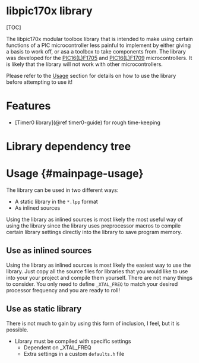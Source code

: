 libpic170x library
==================

[TOC]

The libpic170x modular toolbox library that is intended to make using certain functions of a PIC microcontroller less painful to implement by either giving a basis to work off, or asa a toolbox to take components from. The library was developed for the [PIC16(L)F1705](https://www.microchip.com/wwwproducts/en/PIC16F1705) and [PIC16(L)F1709](https://www.microchip.com/wwwproducts/en/PIC16F1709) microcontrollers. It is likely that the library will not work with other microcontrollers.

Please refer to the [Usage](#mainpage-usage) section for details on how to use the library before attempting to use it!

# Features

- [Timer0 library](@ref timer0-guide) for rough time-keeping

# Library dependency tree



# Usage  {#mainpage-usage}

The library can be used in two different ways:

- A static library in the `*.lpp` format
- As inlined sources

Using the library as inlined sources is most likely the most useful way of using the library since the library uses preprocessor macros to compile certain library settings directly into the library to save program memory.

## Use as inlined sources

Using the library as inlined sources is most likely the easiest way to use the library. Just copy all the source files for libraries that you would like to use into your your project and compile them yourself. There are not many things to consider. You only need to define `_XTAL_FREQ` to match your desired processor frequency and you are ready to roll!

## Use as static library

There is not much to gain by using this form of inclusion, I feel, but it is possible. 

- Library must be compiled with specific settings
    - Dependent on _XTAL_FREQ
    - Extra settings in a custom `defaults.h` file